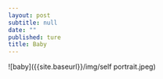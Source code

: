 ```yaml
---
layout: post
subtitle: null
date: ""
published: ture
title: Baby
---
```


![baby]({{site.baseurl}}/img/self portrait.jpeg)
